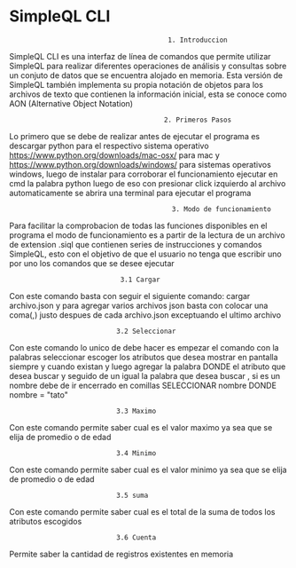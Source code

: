 # SimpleQL CLI
                                            1. Introduccion
SimpleQL CLI es una interfaz de línea de comandos que permite utilizar SimpleQL para
realizar diferentes operaciones de análisis y consultas sobre un conjuto de datos que se
encuentra alojado en memoria. Esta versión de SimpleQL también implementa su propia notación de objetos
para los archivos de texto que contienen la información inicial, esta se conoce como AON
(Alternative Object Notation)

                                           2. Primeros Pasos
Lo primero que se debe de realizar antes de ejecutar el programa es descargar python para el respectivo sistema operativo https://www.python.org/downloads/mac-osx/ para mac
y https://www.python.org/downloads/windows/ para sistemas operativos windows, luego de instalar para corroborar el funcionamiento ejecutar en cmd la palabra python luego de eso con presionar click izquierdo al archivo automaticamente se abrira una terminal para ejecutar el programa

                                             3. Modo de funcionamiento
 Para facilitar la comprobacion de todas las funciones disponibles en el programa el modo de funcionamiento es a partir de la lectura de un archivo de extension .siql que contienen series de
instrucciones y comandos SimpleQL, esto con el objetivo de que el usuario no tenga
que escribir uno por uno los comandos que se desee ejecutar
 
                                3.1 Cargar
Con este comando basta con seguir el siguiente comando: cargar archivo.json y para agregar varios archivos json basta con colocar una coma(,) justo despues de cada archivo.json
exceptuando el ultimo archivo

                               3.2 Seleccionar
Con este comando lo unico de debe hacer es empezar el comando con la palabras seleccionar escoger los atributos que desea mostrar en pantalla siempre y cuando existan y luego
agregar la palabra DONDE el atributo que desea buscar y seguido de un igual la palabra que desea buscar , si es un nombre debe de ir encerrado en comillas
SELECCIONAR nombre DONDE nombre = "tato"
                               
                               3.3 Maximo
Con este comando permite saber cual es el valor maximo ya sea que se elija de promedio o de edad                               
                               
                             
                               3.4 Minimo
Con este comando permite saber cual es el valor minimo ya sea que se elija de promedio o de edad

                               3.5 suma
Con este comando permite saber cual es el total de la suma de todos los atributos escogidos  

                               3.6 Cuenta
Permite saber la cantidad de registros existentes en memoria


